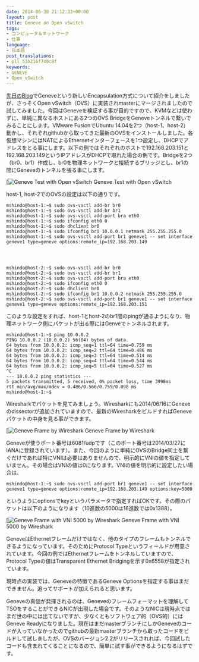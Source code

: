 ```yaml
---
date: 2014-06-30 21:12:33+00:00
layout: post
title: Geneve on Open vSwitch
tags:
- コンピュータ＆ネットワーク
- 仕事
language:
- 日本語
post_translations:
- pll_53b216f740c8f
keywords:
- GENEVE
- Open vSwitch
---
```


[先日のBlog](https://blog.shin.do/2014/05/geneve-encapsulation/)でGeneveという新しいEncapsulation方式について紹介をしましたが、さっそくOpen vSwitch（OVS）に実装されmasterにマージされましたので試してみました。今回はGeneveを検証する事が目的ですので、KVMなどは使わずに、単純に異なるホストにある2つのOVS BridgeをGeneveトンネルで繋いでみることにします。VMware FusionでUbuntu 14.04を2つ（host-1、host-2）動かし、それぞれgithubから取ってきた最新のOVSをインストールしました。各仮想マシンにはNATによるEthernetインターフェースを1つ設定し、DHCPでアドレスをとる事にします。以下の例ではそれぞれのホストで192.168.203.151と192.168.203.149というIPアドレスがDHCPで取れた場合の例です。Bridgeを2つ（br0、br1）作成し、br0を物理ネットワークと接続するブリッジとし、br1の間にGeneveのトンネルを張る事にします。

[![Geneve Test with Open vSwitch]({{site.baseurl}}/images/geneve-test.svg) Geneve Test with Open vSwitch

host-1, host-2でのOVSの設定は以下の通りです。

    
    mshindo@host-1:~$ sudo ovs-vsctl add-br br0
    mshindo@host-1:~$ sudo ovs-vsctl add-br br1
    mshindo@host-1:~$ sudo ovs-vsctl add-port bra eth0
    mshindo@host-1:~$ sudo ifconfig eth0 0
    mshindo@host-1:~$ sudo dhclient br0
    mshindo@host-1:~$ sudo ifconfig br1 10.0.0.1 netmask 255.255.255.0
    mshindo@host-1:~$ sudo ovs-vsctl add-port br1 geneve1 -- set interface geneve1 type=geneve options:remote_ip=192.168.203.149



    
    mshindo@host-2:~$ sudo ovs-vsctl add-br br0
    mshindo@host-2:~$ sudo ovs-vsctl add-br br1
    mshindo@host-2:~$ sudo ovs-vsctl add-port bra eth0
    mshindo@host-2:~$ sudo ifconfig eth0 0
    mshindo@host-2:~$ sudo dhclient br0
    mshindo@host-2:~$ sudo ifconfig br1 10.0.0.2 netmask 255.255.255.0
    mshindo@host-2:~$ sudo ovs-vsctl add-port br1 geneve1 -- set interface geneve1 type=geneve options:remote_ip=192.168.203.151


このような設定をすれば、host-1とhost-2のbr1間のpingが通るようになり、物理ネットワーク側にパケットが出る際にはGenveでトンネルされます。

    
    mshindo@host-1:~$ ping 10.0.0.2
    PING 10.0.0.2 (10.0.0.2) 56(84) bytes of data.
    64 bytes from 10.0.0.2: icmp_seq=1 ttl=64 time=0.759 ms
    64 bytes from 10.0.0.2: icmp_seq=2 ttl=64 time=0.486 ms
    64 bytes from 10.0.0.2: icmp_seq=3 ttl=64 time=0.514 ms
    64 bytes from 10.0.0.2: icmp_seq=4 ttl=64 time=0.544 ms
    64 bytes from 10.0.0.2: icmp_seq=5 ttl=64 time=0.527 ms
    ^C
    --- 10.0.0.2 ping statistics ---
    5 packets transmitted, 5 received, 0% packet loss, time 3998ms
    rtt min/avg/max/mdev = 0.486/0.566/0.759/0.098 ms
    mshindo@host-1:~$


Wiresharkでパケットを見てみましょう。Wiresharkにも2014/06/16にGeneveのdissectorが追加されていますので、最新のWiresharkをビルドすればGeneveパケットの中身を見る事ができます。

[![Geneve Frame by Wireshark]({{site.baseurl}}/images/geneve-300x207.png) Geneve Frame by Wireshark

Geneveが使うポート番号は6081/udpです（このポート番号は2014/03/27にIANAに登録されています）。また、今回のように単純にOVSのBridge同士を繋ぐだけであれば特にVNIは必要はありませんので、明示的にVNIの値を指定していません。その場合はVNIの値は0になります。VNIの値を明示的に設定したい場合は、

    
    mshindo@host-1:~$ sudo ovs-vsctl add-port br1 geneve1 -- set interface geneve1 type=geneve options:remote_ip=192.168.203.149 options:key=5000


というようにoptionsでkeyというパラメータで指定すればOKです。その際のパケットは以下のようになります（10進数の5000は16進数では0x1388）。

[![Geneve Frame with VNI 5000 by Wireshark]({{site.baseurl}}/images/geneve-vni5000-300x207.png) Geneve Frame with VNI 5000 by Wireshark

GeneveはEthernetフレームだけではなく、他のタイプのフレームもトンネルできるようになっています。そのためにProtocol Typeというフィールドが用意されています。今回の例ではEthernetフレームをトンネルしていますので、Protocol Typeの値はTransparent Ethernet Bridgingを示す0x6558が指定されています。

現時点の実装では、Geneveの特徴であるGeneve Optionsを指定する事はまだできません。追ってサポートが加えられると思います。

Geneveの真価が発揮されるのは、Geneveのフレームフォーマットを理解してTSOをすることができるNICが出現した場合です。そのようなNICは現時点ではまだ世の中には出てないですが、少なくともソフトウェア的（OVS的）にはGeneve Readyになりました。現在はまだmasterブランチにしかGeneveのコードが入っていなかったのでgithubの最新masterブランチから取ったコードをビルドして試しましたが、OVSのバージョン2.2がリリースされれば、今回試したコードも含まれてくることになるので、簡単に試す事ができるようになるはずです。
